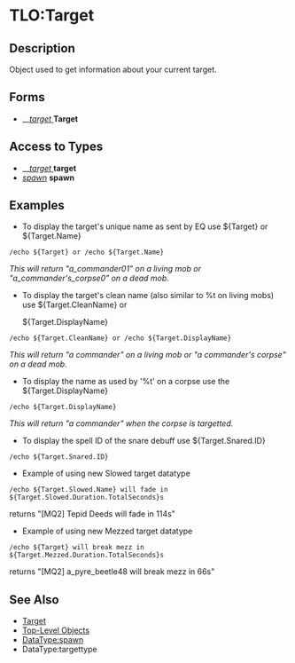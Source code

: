 # TLO:Target

## Description

Object used to get information about your current target.

## Forms

* \_\_[_target_ ](../data-types/datatype-target.md)**Target**

## Access to Types

* \_\_[_target_ ](../data-types/datatype-target.md)**target**
* [_spawn_](../data-types/datatype-spawn.md) **spawn**

## Examples

* To display the target's unique name as sent by EQ use ${Target} or ${Target.Name}

`/echo ${Target} or /echo ${Target.Name}`

_This will return "a\_commander01" on a living mob or "a\_commander's\_corpse0" on a dead mob._

* To display the target's clean name \(also similar to %t on living mobs\) use ${Target.CleanName} or

  ${Target.DisplayName}

`/echo ${Target.CleanName} or /echo ${Target.DisplayName}`

_This will return "a commander" on a living mob or "a commander's corpse" on a dead mob._

* To display the name as used by '%t' on a corpse use the ${Target.DisplayName}

`/echo ${Target.DisplayName}`

_This will return "a commander" when the corpse is targetted._

* To display the spell ID of the snare debuff use ${Target.Snared.ID}

`/echo ${Target.Snared.ID}`

* Example of using new Slowed target datatype

`/echo ${Target.Slowed.Name} will fade in ${Target.Slowed.Duration.TotalSeconds}s`

returns "\[MQ2\] Tepid Deeds will fade in 114s"

* Example of using new Mezzed target datatype

`/echo ${Target} will break mezz in ${Target.Mezzed.Duration.TotalSeconds}s`

returns "\[MQ2\] a\_pyre\_beetle48 will break mezz in 66s"

## See Also

* [Target](../../commands/slash-commands/mqtarget.md)
* [Top-Level Objects](./)
* [DataType:spawn](../data-types/datatype-spawn.md)
* DataType:targettype

